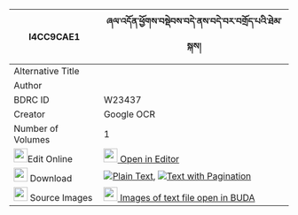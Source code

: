 |I4CC9CAE1|ཞལ་འདོན་ཕྱོགས་བསྡེབས་བདེ་ནས་བདེ་བར་བགྲོད་པའི་ཐེམ་སྐས། 
| --- | --- 
|Alternative Title |
|Author | 
|BDRC ID | W23437
|Creator | Google OCR
|Number of Volumes| 1
|<img width="25" src="https://img.icons8.com/color/25/000000/edit-property.png">Edit Online| [<img width="25" src="https://avatars.githubusercontent.com/u/45091458?s=200&v=4"> Open in Editor](http://editor.openpecha.org/I4CC9CAE1)
|<img width="25" src="https://img.icons8.com/fluent/48/000000/download-2.png"/>  Download | [![](https://img.icons8.com/color/20/000000/txt.png)Plain Text](https://github.com/Openpecha/I4CC9CAE1/releases/download/v1/shyaldon_chok_deb_de_ne_dewa_r_plain_I4CC9CAE1.zip), [![](https://img.icons8.com/color/20/000000/txt.png)Text with Pagination](https://github.com/Openpecha/I4CC9CAE1/releases/download/v1/shyaldon_chok_deb_de_ne_dewa_r_pages_I4CC9CAE1.zip)
|<img width="25" src="https://img.icons8.com/plasticine/100/000000/pictures-folder.png"/>  Source Images | [<img width="25" src="https://library.bdrc.io/icons/BUDA-small.svg"> Images of text file open in BUDA](https://library.bdrc.io/show/bdr:W23437)